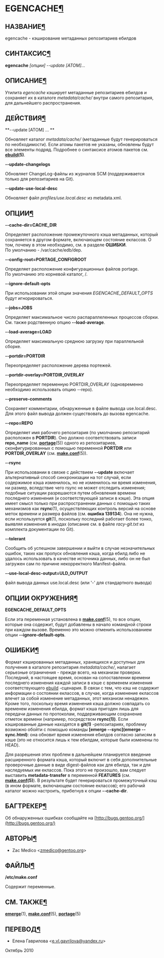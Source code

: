 # EGENCACHE[¶](#EGENCACHE)

## НАЗВАНИЕ[¶](#НАЗВАНИЕ)
egencache - кэширование метаданных репозитариев ебилдов 

## СИНТАКСИС[¶](#СИНТАКСИС)

**egencache** _\[опции\] --update \[ATOM\]_...

## ОПИСАНИЕ[¶](#ОПИСАНИЕ)

Утилита _egencache_ кэширует метаданные репозитариев ебилдов и сохраняет их в каталоге _metadata/cache/_ внутри самого репозитария, для дальнейшего распространения.

## ДЕЙСТВИЯ[¶](#ДЕЙСТВИЯ)

**--update \[ATOM\] ... **

Обновляет каталог _metadata/cache/_ (метаданные будут генерироваться по необходимости). Если атомы пакетов не указаны, обновлены будут все элементы подряд. Подробнее о синтаксисе атомов пакетов см. **[ebuild](ebuild.html)(5)**.

**--update-changelogs**

Обновляет ChangeLog-файлы из журналов SCM (поддерживается только для репозитариев на Git).

**--update-use-local-desc**

Обновляет файл _profiles/use.local.desc_ из metadata.xml.

## ОПЦИИ[¶](#ОПЦИИ)

**--cache-dir=CACHE\_DIR**

Определяет расположение промежуточного кэша метаданных, который сохраняется в другом формате, включающем состояние еклассов. О том, почему в этом необходимо, см. в разделе **ОШИБКИ**.  
По умолчанию - /var/cache/edb/dep.

**--config-root=PORTAGE\_CONFIGROOT**

Определяет расположение конфигурационных файлов portage.   
По умолчанию это корневой каталог, /.

**--ignore-default-opts**

При использовании этой опции значения _EGENCACHE\_DEFAULT\_OPTS_ будут игнорироваться.

**--jobs=JOBS**

Определяет максимальное число распараллеленных процессов сборки. См. также родственную опцию **--load-average**.

**--load-average=LOAD**

Определяет максимальную среднюю загрузку при параллельной сборке.

**--portdir=PORTDIR**

Переопределяет расположение дерева портежей.

**--portdir-overlay=PORTDIR\_OVERLAY**

Переопределяет переменную PORTDIR\_OVERLAY (одновременно необходимо использовать опцию --repo).

**--preserve-comments**

Сохраняет комментарии, обнаруженные в файле вывода use.local.desc. Для этого файл вывода должен существовать до вызова egencache.

**--repo=REPO**

Определяет имя рабочего репозитария (по умолчанию репозитарий расположен в **PORTDIR**). Оно должно соответствовать записи **repo\_name** (см. **[portage](.html)**(5)) одного из репозитариев, сконфигурированных с помощью переменной **PORTDIR** или **PORTDIR\_OVERLAY** (см. **[make.conf](.html)**(5)).

**--rsync**

При использовании в связке с действием **--update** включает альтернативный способ синхронизации на тот случай, если содержимое кэша изменилось, но не изменилось ни время изменения, ни размер, вследствие чего rsync не может отследить изменения; подобные ситуации разрешаются путем обновления времени последнего изменения (и соответствующей записи в кэше). Эта опция имеет смысл только при распространении данных с помощью таких механизмов как **rsync**(1), осуществляющих контроль версий на основе меток времени и размера файлов (см. **ошибка 139134**). Она не нужна, если используется **git**(1), поскольку последний работает более тонко, выявляя изменения в инодах (описание см. в файле _racy-git.txt_ из комплекта документации по Git).

**--tolerant**

Сообщить об успешном завершении и выйти в случае незначительных ошибок, таких как пропуск обновления кэша, когда ебилд либо не удалось использовать в качестве источника данных, либо он не был загружен сам по причине некорректного Manifest-файла.

**--use-local-desc-output=ULD\_OUTPUT**

файл вывода данных use.local.desc (или '-' для стандартного вывода)

## ОПЦИИ ОКРУЖЕНИЯ[¶](#ОПЦИИ-ОКРУЖЕНИЯ)

**EGENCACHE\_DEFAULT\_OPTS**

Если эта переменная установлена в **[make.conf](.html)**(5), то все опции, которые она содержит, будут добавлены в начало командной строки при каждом вызове. Временно это можно отменить использованием опции **--ignore-default-opts**.

## ОШИБКИ[¶](#ОШИБКИ)

Формат кэшированных метаданных, хранящихся и доступных для получения в каталоге репозитария _metadata/cache/_, налагает серьезные ограничения - прежде всего, на механизм проверки. Последний, в настоящее время, основан на сопоставлении времени последнего изменения каждой записи в кэше с временем изменения соответствующего [ebuild](ebuild.html) -сценария. В связи с тем, что кэш не содержит информации о состоянии еклассов, в случае, когда изменение еклассов влечет за собой изменение метаданных, этот механизм ненадежен. Кроме того, поскольку время изменения кэша должно совпадать со временем изменения ебилда, формат кэша пригоден лишь для передачи данных по протоколам, поддерживающим сохранение отметок времени (например, посредством **rsync(1))**. Если кэшированные данные находятся в **git(1)** -репозитариях, проблему возможно обойти с помощью команды **[emerge --sync](emerge --sync.html)**: она обновит время изменения ебилдов согласно записям в кэше (это не относится лишь к тем ебилдам, которые были изменены по HEAD).

Для разрешения этих проблем в дальнейшем планируется введение расширенного формата кэша, который включит в себя дополнительные проверочные данные в виде digest-файлов как для ебилда, так и для наследуемых им еклассов. Пока этого не произошло, вам следует выставить **metadata-transfer** в переменной **FEATURES** (см. **[make.conf](.html)(5)**). В результате будет генерироваться промежуточный кэш (в ином формате, включающем состояние еклассов); его рабочий каталог можно настроить, прибегнув к опции **--cache-dir**.

## БАГТРЕКЕР[¶](#БАГТРЕКЕР)

Об обнаруженных ошибках сообщайте на [http://bugs.gentoo.org/](http://bugs.gentoo.org/)

## АВТОРЫ[¶](#АВТОРЫ)

* Zac Medico <[zmedico@gentoo.org](mailto:zmedico@gentoo.org)\>

## ФАЙЛЫ[¶](#ФАЙЛЫ)

**/etc/make.conf**

Содержит переменные.

## СМ. ТАКЖЕ[¶](#СМ-ТАКЖЕ)

**[emerge](.html)**(1), **[make.conf](.html)**(5), **[portage](.html)**(5)

## ПЕРЕВОД[¶](#ПЕРЕВОД)

* Елена Гаврилова <[e.vl.gavrilova@yandex.ru](mailto:e.vl.gavrilova@yandex.ru)\>

  
Октябрь 2010